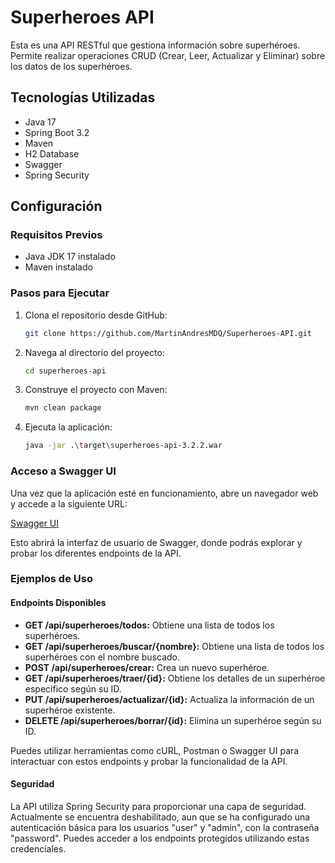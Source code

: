 # Superheroes API

Esta es una API RESTful que gestiona información sobre superhéroes. Permite realizar operaciones CRUD (Crear, Leer, Actualizar y Eliminar) sobre los datos de los superhéroes.

## Tecnologías Utilizadas

- Java 17
- Spring Boot 3.2
- Maven
- H2 Database
- Swagger
- Spring Security

## Configuración

### Requisitos Previos

- Java JDK 17 instalado
- Maven instalado

### Pasos para Ejecutar

1. Clona el repositorio desde GitHub:

	```bash
    git clone https://github.com/MartinAndresMDQ/Superheroes-API.git
    ```
2. Navega al directorio del proyecto:

    ```bash
    cd superheroes-api
    ```

3. Construye el proyecto con Maven:

    ```bash
    mvn clean package
    ```
4. Ejecuta la aplicación:

    ```bash
    java -jar .\target\superheroes-api-3.2.2.war
    ```
    
### Acceso a Swagger UI

Una vez que la aplicación esté en funcionamiento, abre un navegador web y accede a la siguiente URL:

[Swagger UI](http://localhost:8080/mindata/swagger-ui.html)

Esto abrirá la interfaz de usuario de Swagger, donde podrás explorar y probar los diferentes endpoints de la API.

### Ejemplos de Uso

#### Endpoints Disponibles

- **GET /api/superheroes/todos:** Obtiene una lista de todos los superhéroes.
- **GET /api/superheroes/buscar/{nombre}:** Obtiene una lista de todos los superhéroes con el nombre buscado.
- **POST /api/superheroes/crear:** Crea un nuevo superhéroe.
- **GET /api/superheroes/traer/{id}:** Obtiene los detalles de un superhéroe específico según su ID.
- **PUT /api/superheroes/actualizar/{id}:** Actualiza la información de un superhéroe existente.
- **DELETE /api/superheroes/borrar/{id}:** Elimina un superhéroe según su ID.

Puedes utilizar herramientas como cURL, Postman o Swagger UI para interactuar con estos endpoints y probar la funcionalidad de la API.

#### Seguridad

La API utiliza Spring Security para proporcionar una capa de seguridad. Actualmente se encuentra deshabilitado, aun que se ha configurado una autenticación básica para los usuarios "user" y "admin", con la contraseña "password". Puedes acceder a los endpoints protegidos utilizando estas credenciales.
